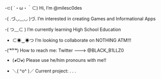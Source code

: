 -⊂( ´・ω・｀⊂) Hi, I’m @milesc0des

-( .づ◡﹏◡ )づ. I’m interested in creating Games and Informational Apps

-( つ﹏⊂ ) I’m currently learning High School Education

- ⊂◉‿◉つ I’m looking to collaborate on NOTHING ATM!!!

-( ͡°³ ͡°) How to reach me: Twitter ---> @BLACK_B1LLZ0 

- (◕ᗜ◕) Please use he/him pronouns with me!!

- ＼( ^o^ )／ Current project: . . .
<!---
milesc0des/milesc0des is a ✨ special ✨ repository because its `README.md` (this file) appears on your GitHub profile.
You can click the Preview link to take a look at your changes.
--->
